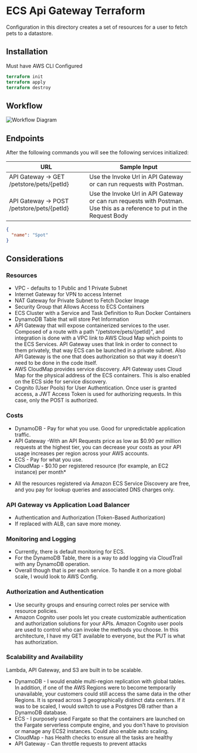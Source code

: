 # ECS Api Gateway Terraform
Configuration in this directory creates a set of resources for a user to fetch pets to a datastore.

## Installation
Must have AWS CLI Configured

```terraform
terraform init
terraform apply
terraform destroy
```

## Workflow
![Workflow Diagram](https://user-images.githubusercontent.com/6472383/112086693-ae265f80-8b5a-11eb-8d4d-84b3a40e1b56.jpg)


## Endpoints
After the following commands you will see the following services initialized: 

| URL | Sample Input | 
| --- | ------------ | 
| API Gateway -> GET /petstore/pets/{petId} | Use the Invoke Url in API Gateway or can run requests with Postman. | 
| API Gateway -> POST /petstore/pets/{petId} | Use the Invoke Url in API Gateway or can run requests with Postman. Use this as a reference to put in the Request Body |

```json
{
  "name": "Spot"
}
```

## Considerations
### Resources
- VPC - defaults to 1 Public and 1 Private Subnet
- Internet Gateway for VPN to access Internet
- NAT Gateway for Private Subnet to Fetch Docker Image
- Security Group that Allows Access to ECS Containers
- ECS Cluster with a Service and Task Definition to Run Docker Containers
- DynamoDB Table that will store Pet Information
- API Gateway that will expose containerized services to the user. Composed of a route with a path "/petstore/pets/{petId}", and integration is done with a VPC link to AWS Cloud Map which points to the ECS Services. API Gateway uses that link in order to connect to them privately, that way ECS can be launched in a private subnet. Also API Gateway is the one that does authorization so that way it doesn't need to be done in the code itself.
- AWS CloudMap provides service discovery. API Gateway uses Cloud Map for the physical address of the ECS containers. This is also enabled on the ECS side for service discovery.
- Cognito (User Pools) for User Authentication. Once user is granted access, a JWT Access Token is used for authorizing requests. In this case, only the POST is authorized.

### Costs
- DynamoDB - Pay for what you use. Good for unpredictable application traffic.
- API Gateway  -With an API Requests price as low as $0.90 per million requests at the highest tier, you can decrease your costs as your API usage increases per region across your AWS accounts.
- ECS - Pay for what you use.
- CloudMap - $0.10 per registered resource (for example, an EC2 instance) per month*
* All the resources registered via Amazon ECS Service Discovery are free, and you pay for lookup queries and associated DNS charges only.

### API Gateway vs Application Load Balancer
- Authentication and Authorization (Token-Based Authorization)
- If replaced with ALB, can save more money.


### Monitoring and Logging
- Currently, there is default monitoring for ECS.
- For the DynamoDB Table, there is a way to add logging via CloudTrail with any DynamoDB operation.
- Overall though that is per each service. To handle it on a more global scale, I would look to AWS Config.

### Authorization and Authentication
- Use security groups and ensuring correct roles per service with resource policies.
- Amazon Cognito user pools let you create customizable authentication and authorization solutions for your APIs. Amazon Cognito user pools are used to control who can invoke the methods you choose. In this architecture, I have my GET available to everyone, but the PUT is what has authorization.

### Scalability and Availability
Lambda, API Gateway, and S3 are built in to be scalable.

- DynamoDB - I would enable multi-region replication with global tables. In addition, if one of the AWS Regions were to become temporarily unavailable, your customers could still access the same  data in the other Regions. It is spread across 3 geographically distinct data centers. If it was to be scaled, I would switch to use a Postgres DB rather than a DynamoDB database. 
- ECS - I purposely used Fargate so that the containers are launched on the Fargate serverless compute engine, and you don't have to provision or manage any ECS2 instances. Could also enable auto scaling.
- CloudMap - has Health checks to ensure all the tasks are healthy
- API Gateway - Can throttle requests to prevent attacks
